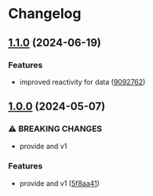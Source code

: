 # Changelog

## [1.1.0](https://github.com/limbo-works/Limbo.Nuxt.LongRead/compare/v1.0.0...v1.1.0) (2024-06-19)


### Features

* improved reactivity for data ([9092762](https://github.com/limbo-works/Limbo.Nuxt.LongRead/commit/90927626a005c3b1130c8766c40e3f6d0cff9941))

## [1.0.0](https://github.com/limbo-works/Limbo.Nuxt.LongRead/compare/0.0.2...v1.0.0) (2024-05-07)


### ⚠ BREAKING CHANGES

* provide and v1

### Features

* provide and v1 ([5f8aa41](https://github.com/limbo-works/Limbo.Nuxt.LongRead/commit/5f8aa417eb203628ec49a928483f8b2b02c4fe39))
